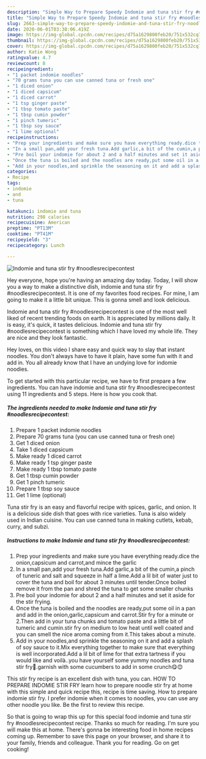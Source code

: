 ```yaml
---
description: "Simple Way to Prepare Speedy Indomie and tuna stir fry #noodlesrecipecontest"
title: "Simple Way to Prepare Speedy Indomie and tuna stir fry #noodlesrecipecontest"
slug: 2663-simple-way-to-prepare-speedy-indomie-and-tuna-stir-fry-noodlesrecipecontest
date: 2020-06-01T03:38:06.419Z
image: https://img-global.cpcdn.com/recipes/d75a1629800feb20/751x532cq70/indomie-and-tuna-stir-fry-noodlesrecipecontest-recipe-main-photo.jpg
thumbnail: https://img-global.cpcdn.com/recipes/d75a1629800feb20/751x532cq70/indomie-and-tuna-stir-fry-noodlesrecipecontest-recipe-main-photo.jpg
cover: https://img-global.cpcdn.com/recipes/d75a1629800feb20/751x532cq70/indomie-and-tuna-stir-fry-noodlesrecipecontest-recipe-main-photo.jpg
author: Katie Wong
ratingvalue: 4.7
reviewcount: 8
recipeingredient:
- "1 packet indomie noodles"
- "70 grams tuna you can use canned tuna or fresh one"
- "1 diced onion"
- "1 diced capsicum"
- "1 diced carrot"
- "1 tsp ginger paste"
- "1 tbsp tomato paste"
- "1 tbsp cumin powder"
- "1 pinch tumeric"
- "1 tbsp soy sauce"
- "1 lime optional"
recipeinstructions:
- "Prep your ingredients and make sure you have everything ready.dice the onion,capsicum and carrot,and mince the garlic"
- "In a small pan,add your fresh tuna.Add garlic,a bit of the cumin,a pinch of tuneric and salt and squeeze in half a lime.Add a lil bit of water just to cover the tuna and boil for about 3 minutes until tender.Once boiled remove it from the pan and shred the tuna to get some smaller chunks"
- "Pre boil your indomie for about 2 and a half minutes and set it aside for the stir frying."
- "Once the tuna is boiled and the noodles are ready,put some oil in a pan and add in the onion,garlic,capsicum and carrot.Stir fry for a minute or 2.Then add in your tuna chunks and tomato paste and a little bit of tumeric and cumin.stir fry on medium to low heat until well coated and you can smell the nice aroma coming from it.This takes about a minute."
- "Add in your noodles,and sprinkle the seasoning on it and add a splash of soy sauce to it.Mix everything together to make sure that everything is well incorporated.Add a lil bit of lime for that extra tartness if you would like and voilà..you have yourself some yummy noodles and tuna stir fry🍲.garnish with some cucumbers to add in some crunch😋😊"
categories:
- Recipe
tags:
- indomie
- and
- tuna

katakunci: indomie and tuna 
nutrition: 298 calories
recipecuisine: American
preptime: "PT13M"
cooktime: "PT41M"
recipeyield: "3"
recipecategory: Lunch

---
```



![Indomie and tuna stir fry #noodlesrecipecontest](https://img-global.cpcdn.com/recipes/d75a1629800feb20/751x532cq70/indomie-and-tuna-stir-fry-noodlesrecipecontest-recipe-main-photo.jpg)

Hey everyone, hope you're having an amazing day today. Today, I will show you a way to make a distinctive dish, indomie and tuna stir fry #noodlesrecipecontest. It is one of my favorites food recipes. For mine, I am going to make it a little bit unique. This is gonna smell and look delicious.

Indomie and tuna stir fry #noodlesrecipecontest is one of the most well liked of recent trending foods on earth. It is appreciated by millions daily. It is easy, it's quick, it tastes delicious. Indomie and tuna stir fry #noodlesrecipecontest is something which I have loved my whole life. They are nice and they look fantastic.

Hey loves, on this video I share easy and quick way to slay that instant noodles. You don&#39;t always have to have it plain, have some fun with it and add in. You all already know that I have an undying love for indomie noodies.


To get started with this particular recipe, we have to first prepare a few ingredients. You can have indomie and tuna stir fry #noodlesrecipecontest using 11 ingredients and 5 steps. Here is how you cook that.

<!--inarticleads1-->

##### The ingredients needed to make Indomie and tuna stir fry #noodlesrecipecontest:

1. Prepare 1 packet indomie noodles
1. Prepare 70 grams tuna (you can use canned tuna or fresh one)
1. Get 1 diced onion
1. Take 1 diced capsicum
1. Make ready 1 diced carrot
1. Make ready 1 tsp ginger paste
1. Make ready 1 tbsp tomato paste
1. Get 1 tbsp cumin powder
1. Get 1 pinch tumeric
1. Prepare 1 tbsp soy sauce
1. Get 1 lime (optional)


Tuna stir fry is an easy and flavorful recipe with spices, garlic, and onion. It is a delicious side dish that goes with rice varieties. Tuna is also widely used in Indian cuisine. You can use canned tuna in making cutlets, kebab, curry, and subzi. 

<!--inarticleads2-->

##### Instructions to make Indomie and tuna stir fry #noodlesrecipecontest:

1. Prep your ingredients and make sure you have everything ready.dice the onion,capsicum and carrot,and mince the garlic
1. In a small pan,add your fresh tuna.Add garlic,a bit of the cumin,a pinch of tuneric and salt and squeeze in half a lime.Add a lil bit of water just to cover the tuna and boil for about 3 minutes until tender.Once boiled remove it from the pan and shred the tuna to get some smaller chunks
1. Pre boil your indomie for about 2 and a half minutes and set it aside for the stir frying.
1. Once the tuna is boiled and the noodles are ready,put some oil in a pan and add in the onion,garlic,capsicum and carrot.Stir fry for a minute or 2.Then add in your tuna chunks and tomato paste and a little bit of tumeric and cumin.stir fry on medium to low heat until well coated and you can smell the nice aroma coming from it.This takes about a minute.
1. Add in your noodles,and sprinkle the seasoning on it and add a splash of soy sauce to it.Mix everything together to make sure that everything is well incorporated.Add a lil bit of lime for that extra tartness if you would like and voilà..you have yourself some yummy noodles and tuna stir fry🍲.garnish with some cucumbers to add in some crunch😋😊


This stir fry recipe is an excellent dish with tuna, you can. HOW TO PREPARE INDOMIE STIR FRY learn how to prepare noodle stir fry at home with this simple and quick recipe this, recipe is time saving. How to prepare indomie stir fry. I prefer indomie when it comes to noodles, you can use any other noodle you like. Be the first to review this recipe. 

So that is going to wrap this up for this special food indomie and tuna stir fry #noodlesrecipecontest recipe. Thanks so much for reading. I'm sure you will make this at home. There's gonna be interesting food in home recipes coming up. Remember to save this page on your browser, and share it to your family, friends and colleague. Thank you for reading. Go on get cooking!
